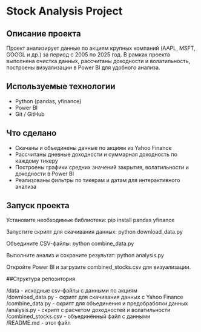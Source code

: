 # Stock Analysis Project

## Описание проекта
Проект анализирует данные по акциям крупных компаний (AAPL, MSFT, GOOGL и др.) за период с 2005 по 2025 год. В рамках проекта выполнена очистка данных, рассчитаны доходности и волатильность, построены визуализации в Power BI для удобного анализа.

## Используемые технологии
- Python (pandas, yfinance)
- Power BI
- Git / GitHub

## Что сделано
- Скачаны и объединены данные по акциям из Yahoo Finance
- Рассчитаны дневные доходности и суммарная доходность по каждому тикеру
- Построены графики средних значений закрытия, волатильности и доходности в Power BI
- Реализованы фильтры по тикерам и датам для интерактивного анализа

## Запуск проекта

Установите необходимые библиотеки:
pip install pandas yfinance

Запустите скрипт для скачивания данных:
python download_data.py

Объедините CSV-файлы:
python combine_data.py

Выполните анализ и сохраните результат:
python analysis.py

Откройте Power BI и загрузите combined_stocks.csv для визуализации.


##Структура репозитория

/data            - исходные csv-файлы с данными по акциям  
/download_data.py - скрипт для скачивания данных с Yahoo Finance  
/combine_data.py  - скрипт для объединения и предобработки данных  
/analysis.py      - скрипт с расчетом доходностей и волатильности  
/combined_stocks.csv - объединённый файл с данными  
/README.md        - этот файл  
